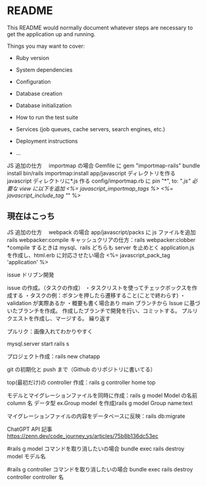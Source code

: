 # README

This README would normally document whatever steps are necessary to get the
application up and running.

Things you may want to cover:

- Ruby version

- System dependencies

- Configuration

- Database creation

- Database initialization

- How to run the test suite

- Services (job queues, cache servers, search engines, etc.)

- Deployment instructions

- ...

JS 追加の仕方　 importmap の場合
Gemfile に gem "importmap-rails"
bundle install
bin/rails importmap:install
app/javascript ディレクトリを作る
javascript ディレクトリに*.js 作る
config/importmap.rb に pin "*", to: "_.js"
必要な view に以下を追加
<%= javascript_importmap_tags %>
<%= javascript_include_tag "_" %>

## 現在はこっち

JS 追加の仕方　 webpack の場合
app/javascript/packs に js ファイルを追加
rails webpacker:compile
キャッシュクリアの仕方：rails webpacker:clobber
\*compile するときは mysql、rails どちらも server を止めとく
application.js を作成し、html.erb に対応させたい場合
<%= javascript_pack_tag 'application' %>

issue ドリブン開発

issue の作成。（タスクの作成）
・タスクリストを使ってチェックボックスを作成する
・タスクの例：ボタンを押したら遷移すること(ことで終わらす)
・validation が実際あるか
・概要も書く場合あり
main ブランチから Issue に基づいたブランチを作成。
作成したブランチで開発を行い、コミットする。
プルリクエストを作成し、マージする。
繰り返す

プルリク：画像入れてわかりやすく

mysql.server start
rails s

プロジェクト作成：rails new chatapp

git の初期化と push まで（Github のリポジトリに書いてる）

top(最初だけ)の controller 作成：rails g controller home top

モデルとマイグレーションファイルを同時に作成：rails g model Model の名前 column 名 データ型
ex.Group model を作成)rails g model Group name:text

マイグレーションファイルの内容をデータベースに反映：rails db:migrate

ChatGPT API 記事
https://zenn.dev/code_journey_ys/articles/75b8b136dc53ec

#rails g model コマンドを取り消したいの場合
bundle exec rails destroy model モデル名

#rails g controller コマンドを取り消したいの場合
bundle exec rails destroy controller controller 名
